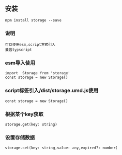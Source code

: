 
## 安装
```
npm install storage --save
```

### 说明
```
可以使用esm,script方式引入
兼容typscript
```

### esm导入使用
```
import  Storage from 'storage'
const storage = new Storage()
```


### script标签引入/dist/storage.umd.js使用
```
const storage = new Storage()
```


### 根据某个key获取
```
storage.get(key: string)
```


### 设置存储数据
```
storage.set(key: string,value: any,expired?: number)
```